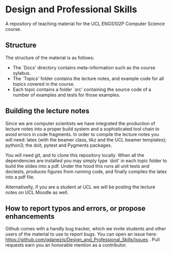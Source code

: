 # Design and Professional Skills
A repository of teaching material for the UCL ENGS102P Computer Science course.

## Structure

The structure of the material is as follows:
- The `Docs' directory contains meta-information such as the course sylabus.
- The `Topics' folder contains the lecture notes, and example code for all topics covered in the course.
- Each topic contains a folder `src' containing the source code of a number of examples and tests for those examples.

## Building the lecture notes

Since we are computer scientists we have integrated the production of lecture notes into a proper build system and a sophisticated tool chain to avoid errors in code fragments. In order to compile the lecture notes you will need: latex (with the beamer class, tikz and the UCL beamer templates); python3; the doit, pytest and Pygments packages.

You will need git, and to clone this repository locally. When all the dependencies are installed you may simply type `doit' in each topic folder to build the slides into a pdf. Under the hood this runs all unit tests and doctests, produces figures from running code, and finally compiles the latex into a pdf file.

Alternativelly, if you are a student at UCL we will be posting the lecture notes on UCL Moodle as well.

## How to report typos and errors, or propose enhancements

Github comes with a handly bug tracker, which we invite students and other users of the material to use to report bugs. You can open an issue here: https://github.com/gdanezis/Design_and_Professional_Skills/issues . Pull requests earn you an honorable mention as a contributor.
